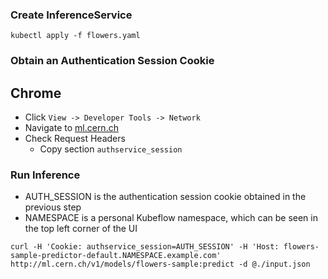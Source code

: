 ### Create InferenceService

```kubectl apply -f flowers.yaml```

### Obtain an Authentication Session Cookie

## Chrome

- Click `View -> Developer Tools -> Network`
- Navigate to [ml.cern.ch](https://ml.cern.ch)
- Check Request Headers
    - Copy section `authservice_session`

### Run Inference

- AUTH_SESSION is the authentication session cookie obtained in the previous step
- NAMESPACE is a personal Kubeflow namespace, which can be seen in the top left corner of the UI

```curl -H 'Cookie: authservice_session=AUTH_SESSION' -H 'Host: flowers-sample-predictor-default.NAMESPACE.example.com' http://ml.cern.ch/v1/models/flowers-sample:predict -d @./input.json```

